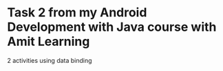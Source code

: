 # Task 2 from my Android Development with Java course with Amit Learning
2 activities using data binding
